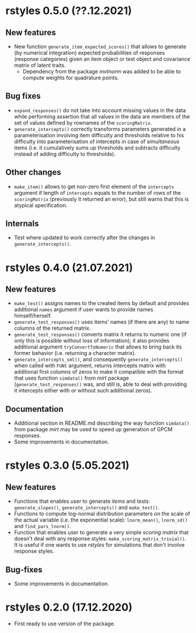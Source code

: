 # rstyles 0.5.0 (??.12.2021)

## New features

- New function `generate_item_expected_scores()` that allows to generate (by numerical integration) expected probabilities of responses (response categories) given an item object or test object and covariance matrix of latent traits.
  - Dependency from the package *mvtnorm* was added to be able to compute weights for quadrature points.

## Bug fixes

- `expand_responses()` do not take into account missing values in the data while performing assertion that all values in the data are members of the set of values defined by rownames of the `scoringMatrix`.
- `generate_intercepts()` correctly transforms parameters generated in a parameterisation involving item difficulty and thresholds relative to his difficulty into parameterisation of intercepts in case of *simultaneous* items (i.e. it cumulatively sums up thresholds and subtracts difficulty instead of adding difficulty to thresholds).

## Other changes

- `make_item()` allows to get non-zero first element of the `intercepts` argument if length of `intercepts` equals to the number of rows of the `scoringMatrix` (previously it returned an error), but still warns that this is atypical specification.

## Internals

- Test where updated to work correctly after the changes in `generate_intercepts()`.

# rstyles 0.4.0 (21.07.2021)

## New features

- `make_test()` assigns names to the created items by default and provides additional `names` argument if user wants to provide names himself/herself.
- `generate_test_responses()` uses items' names (if there are any) to name columns of the returned matrix.
- `generate_test_responses()` converts matrix it returns to numeric one (if only this is possible without loss of information); it also provides additional argument `tryConvertToNumeric` that allows to bring back its former behavior (i.e. returning a character matrix).
- `generate_intercepts_sml()`, and consequently `generate_intercepts()` when called with `FUNt` argument, returns intercepts matrix with additional first columns of zeros to make it compatible with the format that uses function `simdata()` from *mirt* package (`generate_test_responses()` was, and still is, able to deal with providing it intercepts either with or without such additional zeros).

## Documentation

- Additional section in README.md describing the way function `simdata()` from package *mirt* may be used to speed up generation of GPCM responses.
- Some improvements in documentation.

# rstyles 0.3.0 (5.05.2021)

## New features

- Functions that enables user to generate *items* and *tests*: `generate_slopes()`, `generate_intercepts()` and `make_test()`.
- Functions to compute log-normal distribution parameters on the scale of the actual variable (i.e. the exponential scale): `lnorm_mean()`, `lnorm_sd()` and `find_pars_lnorm()`.
- Function that enables user to generate a very simple *scoring matrix* that doesn't deal with any response styles: `make_scoring_matrix_trivial()`. It is useful if one wants to use *rstyles* for simulations that don't involve response styles.

## Bug-fixes

- Some improvements in documentation.

# rstyles 0.2.0 (17.12.2020)

- First ready to use version of the package.
